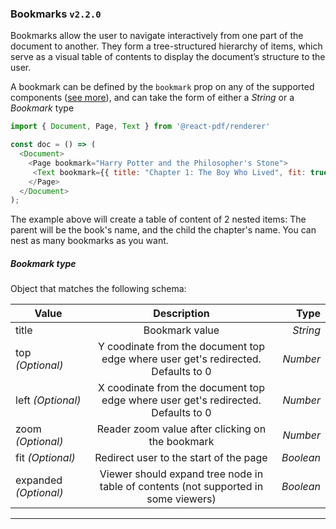 ### Bookmarks `v2.2.0`

Bookmarks allow the user to navigate interactively from one part of the document to another. They form a tree-structured hierarchy of items, which serve as a visual table of contents to display the document’s structure to the user.

A bookmark can be defined by the `bookmark` prop on any of the supported components ([see more](/components)), and can take the form of either a _String_ or a _Bookmark_ type

```js
import { Document, Page, Text } from '@react-pdf/renderer'

const doc = () => (
  <Document>
    <Page bookmark="Harry Potter and the Philosopher's Stone">
     <Text bookmark={{ title: "Chapter 1: The Boy Who Lived", fit: true }}>{...}</Text>
    </Page>
  </Document>
);
```

The example above will create a table of content of 2 nested items: The parent will be the book's name, and the child the chapter's name. You can nest as many bookmarks as you want.

##### Bookmark type

Object that matches the following schema:

| Value                 |                                     Description                                     |      Type |
| --------------------- | :---------------------------------------------------------------------------------: | --------: |
| title                 |                                   Bookmark value                                    |  _String_ |
| top _(Optional)_      |  Y coodinate from the document top edge where user get's redirected. Defaults to 0  |  _Number_ |
| left _(Optional)_     |  X coodinate from the document top edge where user get's redirected. Defaults to 0  |  _Number_ |
| zoom _(Optional)_     |                  Reader zoom value after clicking on the bookmark                   |  _Number_ |
| fit _(Optional)_      |                       Redirect user to the start of the page                        | _Boolean_ |
| expanded _(Optional)_ | Viewer should expand tree node in table of contents (not supported in some viewers) | _Boolean_ |

---
